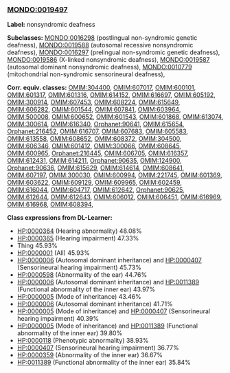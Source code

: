 
### [MONDO:0019497](http://purl.obolibrary.org/obo/MONDO_0019497)
**Label:** nonsyndromic deafness

**Subclasses:** [MONDO:0016298](http://purl.obolibrary.org/obo/MONDO_0016298) (postlingual non-syndromic genetic deafness), [MONDO:0019588](http://purl.obolibrary.org/obo/MONDO_0019588) (autosomal recessive nonsyndromic deafness), [MONDO:0016297](http://purl.obolibrary.org/obo/MONDO_0016297) (prelingual non-syndromic genetic deafness), [MONDO:0019586](http://purl.obolibrary.org/obo/MONDO_0019586) (X-linked nonsyndromic deafness), [MONDO:0019587](http://purl.obolibrary.org/obo/MONDO_0019587) (autosomal dominant nonsyndromic deafness), [MONDO:0010779](http://purl.obolibrary.org/obo/MONDO_0010779) (mitochondrial non-syndromic sensorineural deafness), 

**Corr. equiv. classes:** [OMIM:304400](http://purl.obolibrary.org/obo/OMIM_304400), [OMIM:607017](http://purl.obolibrary.org/obo/OMIM_607017), [OMIM:600101](http://purl.obolibrary.org/obo/OMIM_600101), [OMIM:601317](http://purl.obolibrary.org/obo/OMIM_601317), [OMIM:601316](http://purl.obolibrary.org/obo/OMIM_601316), [OMIM:614152](http://purl.obolibrary.org/obo/OMIM_614152), [OMIM:616697](http://purl.obolibrary.org/obo/OMIM_616697), [OMIM:605192](http://purl.obolibrary.org/obo/OMIM_605192), [OMIM:300914](http://purl.obolibrary.org/obo/OMIM_300914), [OMIM:607453](http://purl.obolibrary.org/obo/OMIM_607453), [OMIM:608224](http://purl.obolibrary.org/obo/OMIM_608224), [OMIM:615649](http://purl.obolibrary.org/obo/OMIM_615649), [OMIM:606282](http://purl.obolibrary.org/obo/OMIM_606282), [OMIM:601544](http://purl.obolibrary.org/obo/OMIM_601544), [OMIM:607841](http://purl.obolibrary.org/obo/OMIM_607841), [OMIM:603964](http://purl.obolibrary.org/obo/OMIM_603964), [OMIM:500008](http://purl.obolibrary.org/obo/OMIM_500008), [OMIM:600652](http://purl.obolibrary.org/obo/OMIM_600652), [OMIM:601543](http://purl.obolibrary.org/obo/OMIM_601543), [OMIM:601868](http://purl.obolibrary.org/obo/OMIM_601868), [OMIM:613074](http://purl.obolibrary.org/obo/OMIM_613074), [OMIM:300614](http://purl.obolibrary.org/obo/OMIM_300614), [OMIM:616340](http://purl.obolibrary.org/obo/OMIM_616340), [Orphanet:90641](http://www.orpha.net/ORDO/Orphanet_90641), [OMIM:615654](http://purl.obolibrary.org/obo/OMIM_615654), [Orphanet:216452](http://www.orpha.net/ORDO/Orphanet_216452), [OMIM:616707](http://purl.obolibrary.org/obo/OMIM_616707), [OMIM:607683](http://purl.obolibrary.org/obo/OMIM_607683), [OMIM:605583](http://purl.obolibrary.org/obo/OMIM_605583), [OMIM:613558](http://purl.obolibrary.org/obo/OMIM_613558), [OMIM:608652](http://purl.obolibrary.org/obo/OMIM_608652), [OMIM:608372](http://purl.obolibrary.org/obo/OMIM_608372), [OMIM:304500](http://purl.obolibrary.org/obo/OMIM_304500), [OMIM:606346](http://purl.obolibrary.org/obo/OMIM_606346), [OMIM:601412](http://purl.obolibrary.org/obo/OMIM_601412), [OMIM:300066](http://purl.obolibrary.org/obo/OMIM_300066), [OMIM:608645](http://purl.obolibrary.org/obo/OMIM_608645), [OMIM:600965](http://purl.obolibrary.org/obo/OMIM_600965), [Orphanet:216445](http://www.orpha.net/ORDO/Orphanet_216445), [OMIM:606705](http://purl.obolibrary.org/obo/OMIM_606705), [OMIM:616357](http://purl.obolibrary.org/obo/OMIM_616357), [OMIM:612431](http://purl.obolibrary.org/obo/OMIM_612431), [OMIM:614211](http://purl.obolibrary.org/obo/OMIM_614211), [Orphanet:90635](http://www.orpha.net/ORDO/Orphanet_90635), [OMIM:124900](http://purl.obolibrary.org/obo/OMIM_124900), [Orphanet:90636](http://www.orpha.net/ORDO/Orphanet_90636), [OMIM:615629](http://purl.obolibrary.org/obo/OMIM_615629), [OMIM:614614](http://purl.obolibrary.org/obo/OMIM_614614), [OMIM:608641](http://purl.obolibrary.org/obo/OMIM_608641), [OMIM:607197](http://purl.obolibrary.org/obo/OMIM_607197), [OMIM:300030](http://purl.obolibrary.org/obo/OMIM_300030), [OMIM:600994](http://purl.obolibrary.org/obo/OMIM_600994), [OMIM:221745](http://purl.obolibrary.org/obo/OMIM_221745), [OMIM:601369](http://purl.obolibrary.org/obo/OMIM_601369), [OMIM:603622](http://purl.obolibrary.org/obo/OMIM_603622), [OMIM:609129](http://purl.obolibrary.org/obo/OMIM_609129), [OMIM:609965](http://purl.obolibrary.org/obo/OMIM_609965), [OMIM:602459](http://purl.obolibrary.org/obo/OMIM_602459), [OMIM:616044](http://purl.obolibrary.org/obo/OMIM_616044), [OMIM:604717](http://purl.obolibrary.org/obo/OMIM_604717), [OMIM:612642](http://purl.obolibrary.org/obo/OMIM_612642), [Orphanet:90625](http://www.orpha.net/ORDO/Orphanet_90625), [OMIM:612644](http://purl.obolibrary.org/obo/OMIM_612644), [OMIM:612643](http://purl.obolibrary.org/obo/OMIM_612643), [OMIM:606012](http://purl.obolibrary.org/obo/OMIM_606012), [OMIM:606451](http://purl.obolibrary.org/obo/OMIM_606451), [OMIM:616969](http://purl.obolibrary.org/obo/OMIM_616969), [OMIM:616968](http://purl.obolibrary.org/obo/OMIM_616968), [OMIM:608394](http://purl.obolibrary.org/obo/OMIM_608394), 

**Class expressions from DL-Learner:**

- [HP:0000364](http://purl.obolibrary.org/obo/HP_0000364) (Hearing abnormality) 48.08%
- [HP:0000365](http://purl.obolibrary.org/obo/HP_0000365) (Hearing impairment) 47.33%
- Thing 45.93%
- [HP:0000001](http://purl.obolibrary.org/obo/HP_0000001) (All) 45.93%
- [HP:0000006](http://purl.obolibrary.org/obo/HP_0000006) (Autosomal dominant inheritance) and [HP:0000407](http://purl.obolibrary.org/obo/HP_0000407) (Sensorineural hearing impairment) 45.73%
- [HP:0000598](http://purl.obolibrary.org/obo/HP_0000598) (Abnormality of the ear) 44.76%
- [HP:0000006](http://purl.obolibrary.org/obo/HP_0000006) (Autosomal dominant inheritance) and [HP:0011389](http://purl.obolibrary.org/obo/HP_0011389) (Functional abnormality of the inner ear) 43.97%
- [HP:0000005](http://purl.obolibrary.org/obo/HP_0000005) (Mode of inheritance) 43.46%
- [HP:0000006](http://purl.obolibrary.org/obo/HP_0000006) (Autosomal dominant inheritance) 41.71%
- [HP:0000005](http://purl.obolibrary.org/obo/HP_0000005) (Mode of inheritance) and [HP:0000407](http://purl.obolibrary.org/obo/HP_0000407) (Sensorineural hearing impairment) 40.39%
- [HP:0000005](http://purl.obolibrary.org/obo/HP_0000005) (Mode of inheritance) and [HP:0011389](http://purl.obolibrary.org/obo/HP_0011389) (Functional abnormality of the inner ear) 39.80%
- [HP:0000118](http://purl.obolibrary.org/obo/HP_0000118) (Phenotypic abnormality) 38.93%
- [HP:0000407](http://purl.obolibrary.org/obo/HP_0000407) (Sensorineural hearing impairment) 36.77%
- [HP:0000359](http://purl.obolibrary.org/obo/HP_0000359) (Abnormality of the inner ear) 36.67%
- [HP:0011389](http://purl.obolibrary.org/obo/HP_0011389) (Functional abnormality of the inner ear) 35.84%



